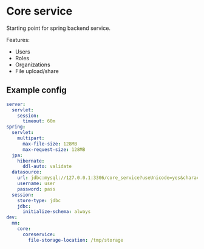 # Core service

Starting point for spring backend service.

Features:

* Users 
* Roles
* Organizations
* File upload/share

## Example config

```yaml
server:
  servlet:
    session:
      timeout: 60m
spring:
  servlet:
    multipart:
      max-file-size: 128MB
      max-request-size: 128MB 
  jpa:
    hibernate:
      ddl-auto: validate
  datasource:
    url: jdbc:mysql://127.0.0.1:3306/core_service?useUnicode=yes&characterEncoding=UTF-8&allowPublicKeyRetrieval=true&useSSL=false&createDatabaseIfNotExist=true
    username: user
    password: pass
  session:
    store-type: jdbc
    jdbc:
      initialize-schema: always
dev:
  mm:
    core:
      coreservice:
        file-storage-location: /tmp/storage
```